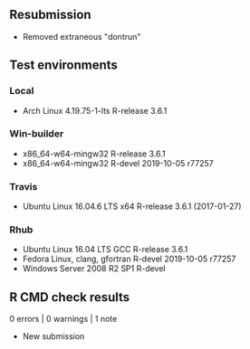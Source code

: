 ## Resubmission

* Removed extraneous "dontrun"

## Test environments

### Local
* Arch Linux 4.19.75-1-lts         R-release 3.6.1

### Win-builder
* x86_64-w64-mingw32               R-release 3.6.1
* x86_64-w64-mingw32               R-devel   2019-10-05 r77257

### Travis

* Ubuntu Linux 16.04.6 LTS x64     R-release 3.6.1 (2017-01-27)

### Rhub
* Ubuntu Linux 16.04 LTS GCC       R-release 3.6.1
* Fedora Linux, clang, gfortran    R-devel   2019-10-05 r77257
* Windows Server 2008 R2 SP1       R-devel


## R CMD check results

0 errors | 0 warnings | 1 note

* New submission

